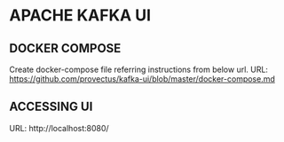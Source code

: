 # APACHE KAFKA UI
## DOCKER COMPOSE
Create docker-compose file referring instructions from below url.
URL: https://github.com/provectus/kafka-ui/blob/master/docker-compose.md
## ACCESSING UI
URL: http://localhost:8080/
